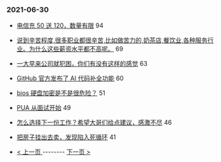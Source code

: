 ### 2021-06-30 
- [电信充 50 送 120，数量有限](https://www.v2ex.com/t/786670) 94
- [说到辛苦程度,很多职业都很辛苦,比如做苦力的,奶茶店,餐饮业,各种服务行业。为什么这些薪资水平都不高呢。](https://www.v2ex.com/t/786671) 69
- [一大早来公司就犯困，你们有没有这样的感觉](https://www.v2ex.com/t/786593) 63
- [GitHub 官方发布了 AI 代码补全功能](https://www.v2ex.com/t/786567) 60
- [bios 硬盘加密是不是很危险？](https://www.v2ex.com/t/786589) 51
- [PUA 从面试开始](https://www.v2ex.com/t/786576) 49
- [怎么选择下一份工作？希望大哥们给点建议，感激不尽](https://www.v2ex.com/t/786660) 46
- [把房子挂出去卖，发现陷入死循环](https://www.v2ex.com/t/786601) 41 

- [ < 上一页 ](https://github.com/able8/v2ex-hot-record/blob/master/2021-06-29.md) -------- [ 下一页 > ](https://github.com/able8/v2ex-hot-record/blob/master/2021-07-01.md)